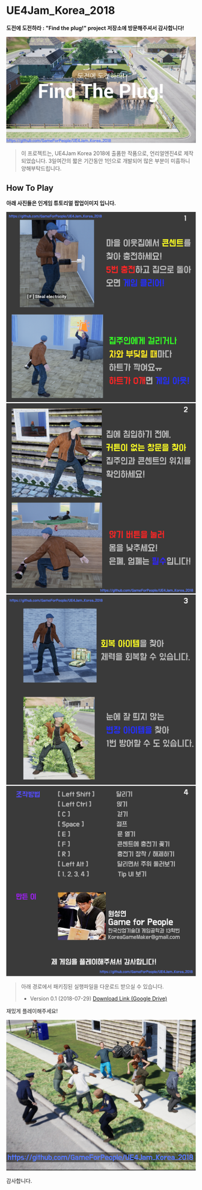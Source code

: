 # UE4Jam_Korea_2018
__도전에 도전하라 : "Find the plug!" project 저장소에 방문해주셔서 감사합니다!__

![TitleImg](./Challenge/ForCommit/Title.PNG)

> 이 프로젝트는, UE4Jam Korea 2018에 출품한 작품으로, 언리얼엔진4로 제작되었습니다. 
3일여간의 짧은 기간동안 1인으로 개발되어 많은 부분이 미흡하니 양해부탁드립니다.

How To Play
--------
__아래 사진들은 인게임 튜토리얼 팝업이미지 입니다.__

![TipImg1](./Challenge/ForCommit/GitTip1.PNG)
![TipImg2](./Challenge/ForCommit/GitTip2.PNG)
![TipImg3](./Challenge/ForCommit/GitTip3.PNG)
![TipImg4](./Challenge/ForCommit/GitTip4.PNG)

> 아래 경로에서 패키징된 실행파일을 다운로드 받으실 수 있습니다.
> * Version 0.1 (2018-07-29) [Download Link (Google Drive)][1] 

재밌게 플레이해주세요!

![FunImg](./Challenge/ForCommit/Fun.PNG)

감사합니다.

[1]:https://drive.google.com/open?id=1ZCcjesAGnzJTwTUQxo6kdNoIxmJG98YV
